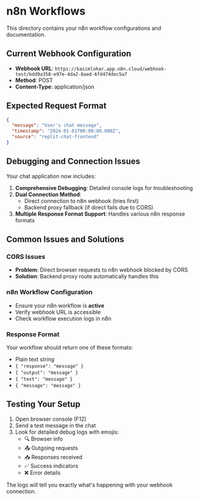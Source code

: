 # n8n Workflows

This directory contains your n8n workflow configurations and documentation.

## Current Webhook Configuration

- **Webhook URL**: `https://kasimlohar.app.n8n.cloud/webhook-test/bdd9a358-e97e-4da2-8aed-6fd474dec5a7`
- **Method**: POST
- **Content-Type**: application/json

## Expected Request Format

```json
{
  "message": "User's chat message",
  "timestamp": "2024-01-01T00:00:00.000Z",
  "source": "replit-chat-frontend"
}
```

## Debugging and Connection Issues

Your chat application now includes:

1. **Comprehensive Debugging**: Detailed console logs for troubleshooting
2. **Dual Connection Method**: 
   - Direct connection to n8n webhook (tries first)
   - Backend proxy fallback (if direct fails due to CORS)
3. **Multiple Response Format Support**: Handles various n8n response formats

## Common Issues and Solutions

### CORS Issues
- **Problem**: Direct browser requests to n8n webhook blocked by CORS
- **Solution**: Backend proxy route automatically handles this

### n8n Workflow Configuration
- Ensure your n8n workflow is **active**
- Verify webhook URL is accessible
- Check workflow execution logs in n8n

### Response Format
Your workflow should return one of these formats:
- Plain text string
- `{ "response": "message" }`
- `{ "output": "message" }`
- `{ "text": "message" }`
- `{ "message": "message" }`

## Testing Your Setup

1. Open browser console (F12)
2. Send a test message in the chat
3. Look for detailed debug logs with emojis:
   - 🔍 Browser info
   - 📤 Outgoing requests  
   - 📥 Responses received
   - ✅ Success indicators
   - ❌ Error details

The logs will tell you exactly what's happening with your webhook connection.
